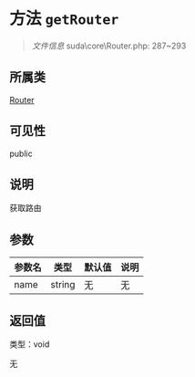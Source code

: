 # 方法 `getRouter`

> *文件信息* suda\core\Router.php: 287~293

## 所属类 

[Router](../Router.md)

## 可见性

 public 

## 说明

获取路由


## 参数


| 参数名 | 类型 | 默认值 | 说明 |
|--------|-----|-------|-------|
| name |  string | 无 | 无 |



## 返回值

类型：void

无


